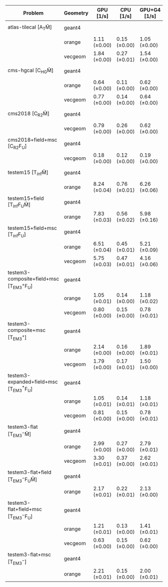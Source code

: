 | Problem                                                        | Geometry |    GPU [1/s] |    CPU [1/s] | GPU+G4 [1/s] | CPU+G4 [1/s] |     G4 [1/s] |
| -------------------------------------------------------------- | -------- | ------------ | ------------ | ------------ | ------------ | ------------ |
| atlas-tilecal [A$_\mathrm{T}$M̃]                               | geant4   |              |              |              |              | 0.17 (±0.00) |
|                                                                | orange   | 1.11 (±0.00) | 0.15 (±0.00) | 1.05 (±0.00) | 0.15 (±0.00) |              |
|                                                                | vecgeom  | 1.84 (±0.00) | 0.27 (±0.01) | 1.54 (±0.00) | 0.28 (±0.00) |              |
| cms-hgcal [C$_\mathrm{HG}$M̃]                                  | geant4   |              |              |              |              | 0.06 (±0.00) |
|                                                                | orange   | 0.64 (±0.00) | 0.11 (±0.00) | 0.62 (±0.00) | 0.11 (±0.00) |              |
|                                                                | vecgeom  | 0.77 (±0.00) | 0.14 (±0.00) | 0.64 (±0.00) | 0.14 (±0.00) |              |
| cms2018 [C$_\mathrm{R2}$M̃]                                    | geant4   |              |              |              |              | 0.19 (±0.01) |
|                                                                | vecgeom  | 0.79 (±0.00) | 0.26 (±0.00) | 0.62 (±0.00) | 0.26 (±0.00) |              |
| cms2018+field+msc [C$_\mathrm{R2}$F$_\mathrm{U}$]              | geant4   |              |              |              |              | 0.09 (±0.00) |
|                                                                | vecgeom  | 0.18 (±0.00) | 0.12 (±0.00) | 0.19 (±0.00) | 0.13 (±0.00) |              |
| testem15 [T$_\mathrm{inf}$M̃]                                  | geant4   |              |              |              |              | 0.46 (±0.01) |
|                                                                | orange   | 8.24 (±0.04) | 0.76 (±0.01) | 6.26 (±0.06) | 0.71 (±0.06) |              |
| testem15+field [T$_\mathrm{inf}$F$_\mathrm{U}$M̃]              | geant4   |              |              |              |              | 0.33 (±0.01) |
|                                                                | orange   | 7.83 (±0.03) | 0.56 (±0.02) | 5.98 (±0.16) | 0.58 (±0.01) |              |
| testem15+field+msc [T$_\mathrm{inf}$F$_\mathrm{U}$]            | geant4   |              |              |              |              | 0.30 (±0.00) |
|                                                                | orange   | 6.51 (±0.04) | 0.45 (±0.01) | 5.21 (±0.09) | 0.44 (±0.00) |              |
|                                                                | vecgeom  | 5.75 (±0.03) | 0.47 (±0.01) | 4.16 (±0.06) | 0.48 (±0.01) |              |
| testem3-composite+field+msc [T$_\mathrm{EM3}^+$F$_\mathrm{U}$] | geant4   |              |              |              |              | 0.10 (±0.00) |
|                                                                | orange   | 1.05 (±0.01) | 0.14 (±0.00) | 1.18 (±0.02) | 0.14 (±0.00) |              |
|                                                                | vecgeom  | 0.80 (±0.00) | 0.15 (±0.00) | 0.78 (±0.01) | 0.14 (±0.00) |              |
| testem3-composite+msc [T$_\mathrm{EM3}^+$]                     | geant4   |              |              |              |              | 0.14 (±0.00) |
|                                                                | orange   | 2.14 (±0.00) | 0.16 (±0.00) | 1.89 (±0.01) | 0.16 (±0.00) |              |
|                                                                | vecgeom  | 1.79 (±0.00) | 0.17 (±0.01) | 1.50 (±0.00) | 0.18 (±0.00) |              |
| testem3-expanded+field+msc [T$_\mathrm{EM3}^*$F$_\mathrm{U}$]  | geant4   |              |              |              |              | 0.11 (±0.00) |
|                                                                | orange   | 1.05 (±0.01) | 0.14 (±0.01) | 1.18 (±0.01) | 0.13 (±0.00) |              |
|                                                                | vecgeom  | 0.81 (±0.00) | 0.15 (±0.00) | 0.78 (±0.01) | 0.14 (±0.00) |              |
| testem3-flat [T$_\mathrm{EM3}^-$M̃]                            | geant4   |              |              |              |              | 0.22 (±0.01) |
|                                                                | orange   | 2.99 (±0.00) | 0.27 (±0.00) | 2.79 (±0.01) | 0.28 (±0.00) |              |
|                                                                | vecgeom  | 3.30 (±0.01) | 0.37 (±0.00) | 2.62 (±0.01) | 0.37 (±0.01) |              |
| testem3-flat+field [T$_\mathrm{EM3}^-$F$_\mathrm{U}$M̃]        | geant4   |              |              |              |              | 0.17 (±0.01) |
|                                                                | orange   | 2.17 (±0.01) | 0.22 (±0.01) | 2.13 (±0.00) | 0.22 (±0.01) |              |
| testem3-flat+field+msc [T$_\mathrm{EM3}^-$F$_\mathrm{U}$]      | geant4   |              |              |              |              | 0.11 (±0.00) |
|                                                                | orange   | 1.21 (±0.01) | 0.13 (±0.00) | 1.41 (±0.01) | 0.13 (±0.00) |              |
|                                                                | vecgeom  | 0.63 (±0.00) | 0.15 (±0.00) | 0.62 (±0.00) | 0.15 (±0.00) |              |
| testem3-flat+msc [T$_\mathrm{EM3}^-$]                          | geant4   |              |              |              |              | 0.13 (±0.00) |
|                                                                | orange   | 2.21 (±0.01) | 0.15 (±0.00) | 2.00 (±0.01) | 0.16 (±0.00) |              |

